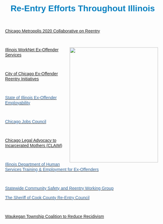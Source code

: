 <H1 style="TEXT-ALIGN: center"><SPAN style="FONT-FAMILY: Arial, Helvetica, sans-serif; COLOR: rgb(0,128,192)"><SPAN>&nbsp;Re-Entry&nbsp;Efforts Throughout Illinois</SPAN><BR><A title="" href="http://john.fallon.tripod.com/home.html"></A><A title="" href="http://john.fallon.tripod.com/home.html"></A></SPAN></H1>
<P></P>
<P>&nbsp;</P>
<P></P>
<P><SPAN style="FONT-SIZE: 14px; FONT-FAMILY: Arial, Helvetica, sans-serif; LINE-HEIGHT: 17px"><SPAN class=WEBON_COLOR style="COLOR: rgb(51,102,153)"><A title="" href="http://www.metropolisstrategies.org/Collaborative-ee.html" target=_blank>Chicago Metropolis 2020 Collaborative on Reentry</A></SPAN></SPAN></P>
<P></P>
<P>&nbsp;</P>
<P></P>
<DIV id=media_image|403853 class=zblMedia contentEditable=false style="HEIGHT: 380px; WIDTH: 291px; FLOAT: right; CLEAR: none; MARGIN: 0px 0px 10px 10px; DISPLAY: block"><IMG style="HEIGHT: auto; WIDTH: 100%" src="http://john.fallon.tripod.com/webonmediacontents/403853.jpg?1430407201088" width="100%"></DIV>
<P></P>
<P><SPAN style="FONT-SIZE: 14px; FONT-FAMILY: Arial, Helvetica, sans-serif; LINE-HEIGHT: 17px"><A href="http://www.illinoisworknet.com/vos_portal/residents/en/Services/Ex_Offender_Services/"></A><A title="" href="http://john.fallon.tripod.com/home.html"></A><A title="" href="http://www2.illinoisworknet.com/" target=_blank></A><A title="" href="http://www2.illinoisworknet.com/" target=_blank>Illinois WorkNet Ex-Offender Services</A></SPAN><BR></P>
<P></P>
<P>&nbsp;</P>
<P></P>
<P><SPAN style="FONT-SIZE: 14px; FONT-FAMILY: Arial, Helvetica, sans-serif; LINE-HEIGHT: 17px"><SPAN class=WEBON_COLOR style="COLOR: rgb(51,102,153)"><A title="" href="http://www.cityofchicago.org/city/en/depts/mayor/supp_info/ex-offender_re-entryinitiatives.html" target=_blank>City of Chicago Ex-Offender Reentry Initiatives</A></SPAN></SPAN><BR></P>
<P></P>
<P>&nbsp;</P>
<P></P>
<P><A href="http://www.ides.state.il.us/exoffenders/default.asp"><SPAN style="FONT-SIZE: 14px; FONT-FAMILY: Arial, Helvetica, sans-serif; LINE-HEIGHT: 17px"><SPAN class=WEBON_COLOR style="COLOR: rgb(51,102,153)">State of Illinois Ex-Offender Employability</SPAN></SPAN></A></P>
<P></P>
<P>&nbsp;</P>
<P></P>
<P><SPAN style="FONT-SIZE: 14px; FONT-FAMILY: Arial, Helvetica, sans-serif; LINE-HEIGHT: 17px"><A href="http://www.cjc.net/"><SPAN class=WEBON_COLOR style="COLOR: rgb(51,102,153)">Chicago Jobs Council</SPAN></A></SPAN><BR></P>
<P></P>
<P>&nbsp;</P>
<P></P>
<P><SPAN style="FONT-SIZE: 14px; FONT-FAMILY: Arial, Helvetica, sans-serif; LINE-HEIGHT: 17px"><SPAN class=WEBON_COLOR style="COLOR: rgb(51,102,153)"><A title="" href="http://www.cgla.net/claim" target=_blank>Chicago Legal Advocacy to Incarcerated Mothers (CLAIM)</A></SPAN></SPAN></P>
<P></P>
<P>&nbsp;</P>
<P></P>
<P><SPAN style="FONT-SIZE: 14px; FONT-FAMILY: Arial, Helvetica, sans-serif; LINE-HEIGHT: 17px"><A href="http://www.dhs.state.il.us/page.aspx?item=35568"><SPAN class=WEBON_COLOR style="COLOR: rgb(51,102,153)">Illinois Department of Human Services Training &amp; Employment for Ex-Offenders</SPAN></A><BR></SPAN></P>
<P></P>
<P>&nbsp;</P>
<P></P>
<P><SPAN style="FONT-SIZE: 14px; FONT-FAMILY: Arial, Helvetica, sans-serif; LINE-HEIGHT: 17px"><A href="http://www.idoc.state.il.us/subsections/assistant_director/Press%20Paper%20--%20Reentry%20Working%20Group%20FINAL%20%28december%2017%202004%29.doc"><SPAN class=WEBON_COLOR style="COLOR: rgb(51,102,153)">Statewide Community Safety and Reentry Working Group</SPAN></A></SPAN><BR></P>
<P></P>
<P><SPAN style="FONT-SIZE: 14px; FONT-FAMILY: Arial, Helvetica, sans-serif; LINE-HEIGHT: 17px"><A href="http://www.chicagometropolis2020.org/documents/RebeccaJanowitz-AContextforConsideringReentryEffortsforCookCounty.pdf"><SPAN class=WEBON_COLOR style="COLOR: rgb(51,102,153)">The Sheriff of Cook County Re-Entry Council</SPAN></A></SPAN><BR></P>
<P></P>
<P>&nbsp;</P>
<P></P>
<P><SPAN style="FONT-SIZE: 14px; FONT-FAMILY: Arial, Helvetica, sans-serif; LINE-HEIGHT: 17px"><SPAN class=WEBON_COLOR style="COLOR: rgb(51,102,153)"><A title="" href="http://www.waukegantownship.com/c2rr.html" target=_blank>Waukegan Township Coalition to Reduce Recidivism</A></SPAN></SPAN><BR></P>
<P></P>
<P>&nbsp;</P>
<P></P>
<P><SPAN style="FONT-SIZE: 14px; FONT-FAMILY: Arial, Helvetica, sans-serif; LINE-HEIGHT: 17px"><A href="http://www.siu.edu/~ajsiuc/SIRG.html"></A></SPAN><BR></P>
<P></P>
<P>&nbsp;</P>
<P></P>
<P><SPAN style="FONT-SIZE: 14px; FONT-FAMILY: Arial, Helvetica, sans-serif; LINE-HEIGHT: 17px"><A href="http://www.siu.edu/~ajsiuc/SIRG.html"><BR></A></SPAN>&nbsp;</P>
<P></P>
<DIV class=clr></DIV>